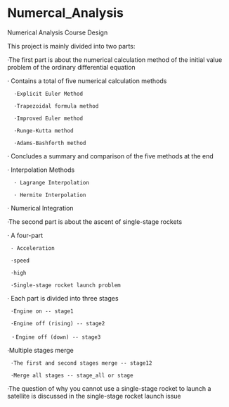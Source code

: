 # Numercal_Analysis
Numerical Analysis Course Design

This project is mainly divided into two parts:

·The first part is about the numerical calculation method of the initial value problem of the ordinary differential equation

   · Contains a total of five numerical calculation methods
   
      ·Explicit Euler Method
      
      ·Trapezoidal formula method
      
      ·Improved Euler method
      
      ·Runge-Kutta method
      
      ·Adams-Bashforth method
      
   · Concludes a summary and comparison of the five methods at the end

   · Interpolation Methods

      · Lagrange Interpolation

      · Hermite Interpolation

   · Numerical Integration
   
·The second part is about the ascent of single-stage rockets

   · A four-part
   
     · Acceleration
     
     ·speed
     
     ·high
     
     ·Single-stage rocket launch problem
     
   · Each part is divided into three stages
   
     ·Engine on -- stage1
     
     ·Engine off (rising) -- stage2
     
     ・Engine off (down) -- stage3
     
   ·Multiple stages merge
   
     ·The first and second stages merge -- stage12
     
     ·Merge all stages -- stage_all or stage
     
   ·The question of why you cannot use a single-stage rocket to launch a satellite is discussed in the single-stage rocket launch issue
